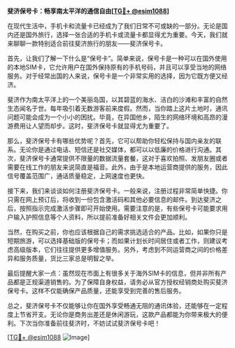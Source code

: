 **斐济保号卡：畅享南太平洋的通信自由[[TG💪+ @esim1088](https://t.me/s/esim1088)]**

在现代生活中，手机卡和流量卡已经成为了我们日常不可或缺的一部分。无论是国内还是国外旅行，选择一张合适的手机卡或流量卡都显得尤为重要。今天，我们就来聊聊一款特别适合前往斐济旅行的朋友——斐济保号卡。

首先，让我们了解一下什么是“保号卡”。简单来说，保号卡是一种可以在国外使用的本地SIM卡，它允许用户在国外保持原有的手机号码，并且可以享受当地的网络服务。对于经常出国的人来说，保号卡是一个非常实用的选择，因为它既方便又经济。

斐济作为南太平洋上的一个美丽岛国，以其碧蓝的海水、洁白的沙滩和丰富的自然生态闻名于世。每年吸引着无数游客前来度假。然而，当你踏上这片土地时，通讯问题可能会成为一个小小的困扰。毕竟，在异国他乡，陌生的网络环境和高昂的漫游费用让人望而却步。这时，斐济保号卡就显得尤为重要了。

那么，斐济保号卡有哪些优势呢？首先，它可以帮助你轻松保持与国内亲友的联系。无论你是通过电话、短信还是社交媒体，都可以以低廉的价格进行沟通。其次，斐济保号卡通常提供不限量的数据流量套餐，这对于喜欢拍照、发朋友圈或者需要在线工作的朋友来说简直是福音。此外，由于是本地运营商提供的服务，因此信号覆盖范围广，通话质量稳定，上网速度也更快。

接下来，我们来谈谈如何注册斐济保号卡。一般来说，注册过程非常简单快捷。你只需在网上预订后，将收到一份包含激活码和其他必要信息的邮件。到达斐济之后，按照指示完成激活步骤即可开始使用。需要注意的是，有些保号卡可能要求用户输入护照信息等个人资料，所以提前准备好相关文件会更加顺利。

当然，在购买之前，你也应该根据自己的需求挑选适合的产品。比如，如果你只是短期旅游，可以选择基础版的保号卡；而如果计划长时间居住或者工作，则建议考虑高级版本，它们往往提供更多增值服务。另外，考虑到不同运营商之间的价格差异和服务质量，货比三家总是明智之举。

最后提醒大家一点：虽然现在市面上有很多关于海外SIM卡的信息，但并非所有产品都是正规渠道销售的。为了保障自身权益，请务必从官方授权经销商处购买斐济保号卡。这样不仅能确保产品质量，还能享受到完善的售后服务。

总之，斐济保号卡不仅能够让你在国外享受畅通无阻的通讯体验，还能够在一定程度上节省开支。无论你是商务出差还是休闲游玩，这款产品都能为你带来极大的便利。下次当你准备前往斐济时，不妨试试斐济保号卡吧！

[[TG💪+ @esim1088](https://t.me/s/esim1088) ![Image](https://i.postimg.cc/4NQfJmqS/Snipaste-2025-05-13-00-14-12.png)]